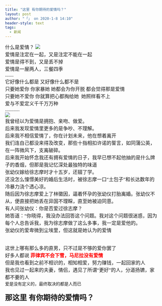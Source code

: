 ```yaml
---
title: "这里 有你期待的爱情吗？"
layout: post
author: "「」 on 2020-1-8 14:10"
header-style: text
tags:
  - 新闻
---
```


<head></head>
<body>
 <font style="font-size:14px"> </font>
 <font color="#1a1a1a"><font face="宋体"><font size="3">什么是爱情？</font></font></font>
 <img src="https://bbs.boniu123.cc/static/image/smiley/3tuzki_emoticons/tuzki_040.gif" smilieid="150">
 <br> 
 <font color="#1a1a1a"><font face="宋体"><font size="3">爱情是注定在一起，又是注定不能在一起</font></font></font>
 <br> 
 <font color="#1a1a1a"><font face="宋体"><font size="3">爱情是得不到，又是丢不掉</font></font></font>
 <br> 
 <font face="宋体"><font size="3"><font color="#1a1a1a">爱情是一屋两人，三餐四季<br> </font><font color="#1a1a1a">.......</font></font></font>
 <br> 
 <font color="#1a1a1a"><font face="宋体"><font size="3">它好像什么都是 又好像什么都不是</font></font></font>
 <br> 
 <font color="#1a1a1a"><font face="宋体"><font size="3">只要她爱你 你家暴她 她都会为你开脱 都会觉得那是爱情</font></font></font>
 <br> 
 <font color="#1a1a1a"><font face="宋体"><font size="3">只要她不爱你 你就算把心都掏给她&nbsp;&nbsp;她照样看不上</font></font></font>
 <br> 
 <font color="#1a1a1a"><font face="宋体"><font size="3">爱与不爱定义千千万万种</font></font></font>
 <br> 
 <font face="宋体"><font size="3">............</font></font>
 <br> 
 <img src="https://www.google.com/search?rlz=1C1OKWM_zh-CNPH863PH863&amp;biw=1920&amp;bih=968&amp;tbm=isch&amp;sa=1&amp;ei=tQ4TXuKgFtGXr7wPttm6kAw&amp;q=%E6%83%85%E4%BE%A3&amp;oq=%E6%83%85%E4%BE%A3&amp;gs_l=img.3...953.3200..3755...0.0..0.94.885.10......0....1..gws-wiz-img.....0..0.AImkAdJzZnA&amp;ved=0ahUKEwiiz7vZ5O7mAhXRy4sBHbasDsIQ4dUDCAc&amp;uact=5#imgrc=ytVZovmhoirJ_M:" onload="thumbImg(this)">
 <br> 
 <div align="left"> 
  <font style="color:rgb(26, 26, 26)"><font face="宋体"><font size="3">我曾经以为爱情是拥抱、亲吻、做爱。<br> 后来我发现爱情里更多的是争吵、不理解。</font></font></font> 
 </div> 
 <div align="left"> 
  <font style="color:rgb(26, 26, 26)"><font face="宋体"><font size="3">后来我不相信爱情了，你在计划未来，他在想着离开<br> 我们连自己都没来得及改变，那些十指相扣许诺的誓言，如同蒲公英，在一阵微风下，支离破碎。<br> 后来我开始怀念我还有拥有爱情的日子，我早已想不起他抽的是什么牌子的香烟，但那是我记忆深处最独特的味道</font></font></font> 
 </div> 
 <div align="left"> 
  <font style="color:rgb(26, 26, 26)"><font face="宋体"><font size="3">张幼仪嫁给徐志摩时才十五岁，还辍了学。<br> 还没怎么憧憬美好的婚后生活时，被徐志摩一口“土包子”和长达数年的冷暴力浇个透心凉。<br> 随后因为徐志摩爱上了林徽因，逼着怀孕的张幼仪打胎离婚。张幼仪不从，便直接把她丢在异国不理睬，直至她被迫同意。</font></font></font> 
 </div>
 <font face="宋体"><font size="3">有人问张幼仪：你是否爱过徐志摩？</font></font>
 <br> 
 <font face="宋体"><font size="3">她答道：“你晓得，我没办法回答这个问题。我对这个问题很迷惑，因为每个人总告诉我，我为徐志摩做了这么多事，我一定是爱他的。</font></font>
 <br> 
 <font face="宋体"><font size="3">张幼仪的爱卑微到尘埃里，但这就是她认为的爱情</font></font>
 <br> 
 <font face="宋体"><font size="3"><br> </font></font>
 <br> 
 <font face="宋体"><font size="3">这世上哪有那么多的直男，只不过是不够的爱你罢了</font></font>
 <br> 
 <font face="宋体"><font size="3">好多人都说</font></font>
 <font face="黑体"><font size="3"><font color="#ff0000"><strong> 菲律宾不会下雪，马尼拉没有爱情</strong></font></font></font>
 <br> 
 <font face="宋体"><font size="3">但是我也看到之前不相识的，相知相爱，努力赚钱，一起回家的人</font></font>
 <br> 
 <font face="宋体"><font size="3">我也见过一起来的夫妻，情侣，遇见了所谓“更好”的人，分道扬镳，家都不要的人</font></font>
 <br> 爱是没有定义的，最终取决的都是人而已
 <br> 
 <br> 
 <font face="宋体"><font size="5"><strong>那这里 有你期待的爱情吗？</strong></font></font>
 <br> 
 <br> 
 <br> 
 <br> 
 <br> 
 <br> 
 <br>
</body>


